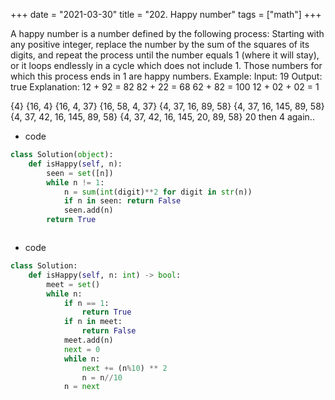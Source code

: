+++
date = "2021-03-30"
title = "202. Happy number"
tags = ["math"]
+++

A happy number is a number defined by the following process: Starting with any positive integer, replace the number by the sum of the squares of its digits, and repeat the process until the number equals 1 (where it will stay), or it loops endlessly in a cycle which does not include 1. Those numbers for which this process ends in 1 are happy numbers.
Example: 
Input: 19 Output: true Explanation: 12 + 92 = 82 82 + 22 = 68 62 + 82 = 100 12 + 02 + 02 = 1

{4}
{16, 4}
{16, 4, 37}
{16, 58, 4, 37}
{4, 37, 16, 89, 58}
{4, 37, 16, 145, 89, 58}
{4, 37, 42, 16, 145, 89, 58}
{4, 37, 42, 16, 145, 20, 89, 58}  20 then 4 again..

- code
```py
class Solution(object):
    def isHappy(self, n):
        seen = set([n])
        while n != 1:
            n = sum(int(digit)**2 for digit in str(n))
            if n in seen: return False
            seen.add(n)
        return True



```
- code
```py
class Solution:
    def isHappy(self, n: int) -> bool:
        meet = set()
        while n:
            if n == 1:
                return True
            if n in meet:
                return False
            meet.add(n)
            next = 0
            while n:
                next += (n%10) ** 2
                n = n//10
            n = next
```
